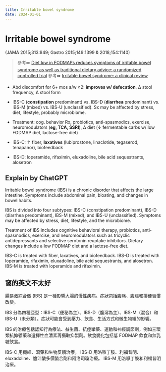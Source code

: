 ```yaml
---
title: Irritable bowel syndrome
date: 2024-01-01
---
```

# Irritable bowel syndrome

(JAMA 2015;313:949; Gastro 2015;149:1399 & 2018;154:1140)
> 參考➡️ [Diet low in FODMAPs reduces symptoms of irritable bowel syndrome as well as traditional dietary advice: a randomized controlled trial](https://www.sciencedirect.com/science/article/pii/S0016508515010860)
> 參考➡️ [Irritable bowel syndrome: a clinical review](https://jamanetwork.com/journals/jama/article-abstract/2174034)

* Abd discomfort for 6+ mos a/w ≥2: **improves w/ defecation**, Δ stool frequency, Δ stool form

* IBS-C (**constipation** predominant) vs. IBS-D (**diarrhea** predominant) vs. IBS-M (mixed) vs. IBS-U (unclassified). Sx may be affected by stress, diet, lifestyle, probably microbiome.

* Treatment: cog. behavior Rx, probiotics, anti-spasmodics, exercise, neuromodulators (**eg, TCA, SSRI**), Δ diet (↓ fermentable carbs w/ low FODMAP diet, lactose-free diet)

* IBS-C: ↑ fiber, **laxatives** (lubiprostone, linaclotide, tegaserod, tenapanor), biofeedback

* IBS-D: loperamide, rifaximin, eluxadoline, bile acid sequestrants, alosetron


## Explain by ChatGPT

Irritable bowel syndrome (IBS) is a chronic disorder that affects the large intestine. Symptoms include abdominal pain, bloating, and changes in bowel habits.

IBS is divided into four subtypes: IBS-C (constipation predominant), IBS-D (diarrhea predominant), IBS-M (mixed), and IBS-U (unclassified). Symptoms may be affected by stress, diet, lifestyle, and the microbiome.

Treatment of IBS includes cognitive behavioral therapy, probiotics, anti-spasmodics, exercise, and neuromodulators such as tricyclic antidepressants and selective serotonin reuptake inhibitors. Dietary changes include a low FODMAP diet and a lactose-free diet.

IBS-C is treated with fiber, laxatives, and biofeedback. IBS-D is treated with loperamide, rifaximin, eluxadoline, bile acid sequestrants, and alosetron. IBS-M is treated with loperamide and rifaximin.

## 窩的英文不太好

腸易激綜合徵 (IBS) 是一種影響大腸的慢性疾病。症狀包括腹痛、腹脹和排便習慣改變。

IBS 分為四種亞型：IBS-C（便秘為主）、IBS-D（腹瀉為主）、IBS-M（混合）和 IBS-U（未分類）。症狀可能會受到壓力、飲食、生活方式和微生物組的影響。

IBS 的治療包括認知行為療法、益生菌、抗痙攣藥、運動和神經調節劑，例如三環類抗抑鬱藥和選擇性血清素再攝取抑製劑。飲食變化包括低 FODMAP 飲食和無乳糖飲食。

IBS-C 用纖維、瀉藥和生物反饋治療。 IBS-D 用洛哌丁胺、利福昔明、eluxadoline、膽汁酸多價螯合劑和阿洛司瓊治療。 IBS-M 用洛哌丁胺和利福昔明治療。
